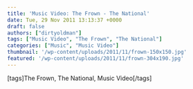 ```yaml
---
title: 'Music Video: The Frown - The National'
date: Tue, 29 Nov 2011 13:13:37 +0000
draft: false
authors: ["dirtyoldman"]
tags: ["Music Video", "The Frown", "The National"]
categories: ["Music", "Music Video"]
thumbnail: '/wp-content/uploads/2011/11/frown-150x150.jpg'
featured: '/wp-content/uploads/2011/11/frown-304x190.jpg'
---
```


\[tags\]The Frown, The National, Music Video\[/tags\]